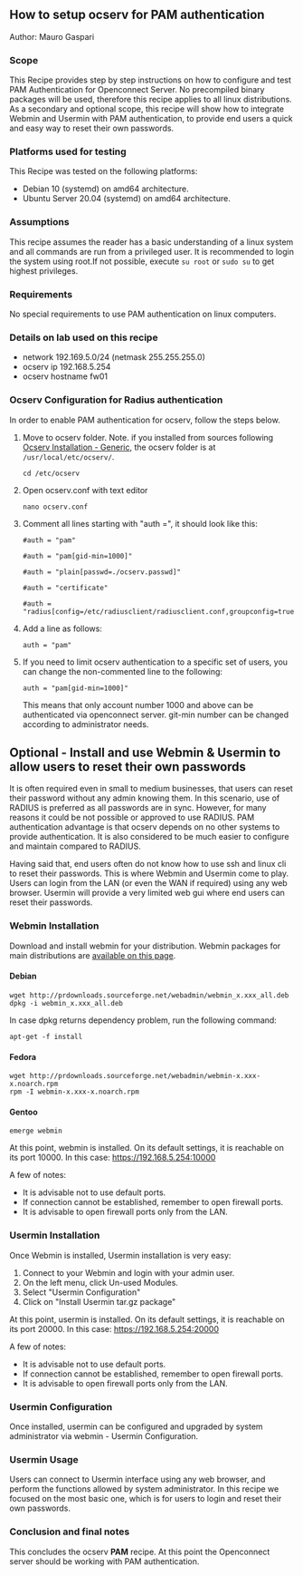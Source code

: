## How to setup ocserv for PAM authentication

Author: Mauro Gaspari  


### Scope

This Recipe provides step by step instructions on how to configure and 
test PAM Authentication for Openconnect Server. No precompiled binary 
packages will be used, therefore this recipe applies to all linux 
distributions. As a secondary and optional scope, this recipe will show
how to integrate Webmin and Usermin with PAM authentication, to provide
end users a quick and easy way to reset their own passwords.

### Platforms used for testing

This Recipe was tested on the following platforms: 
  
 * Debian 10 (systemd) on amd64 architecture.  
 * Ubuntu Server 20.04 (systemd) on amd64 architecture.  

### Assumptions

This recipe assumes the reader has a basic understanding of a linux
system and all commands are run from a privileged user. It is recommended
to login the system using root.If not possible, execute ```su root``` or
```sudo su``` to get highest privileges.

### Requirements

No special requirements to use PAM authentication on linux computers.


### Details on lab used on this recipe
 
 * network 192.169.5.0/24 (netmask 255.255.255.0)
 * ocserv ip 192.168.5.254
 * ocserv hostname fw01


### Ocserv Configuration for Radius authentication

In order to enable PAM authentication for ocserv, follow the steps below.  

1. Move to ocserv folder. Note. if you installed from sources following
	[Ocserv Installation - Generic](ocserv-installation-generic.md),
	the ocserv folder is at ```/usr/local/etc/ocserv/```.

	```
	cd /etc/ocserv
	```
2. Open ocserv.conf with text editor  
	```  
	nano ocserv.conf
	```
3. Comment all lines starting with "auth =", it should look like this:  
	```
	#auth = "pam"

	#auth = "pam[gid-min=1000]"  

	#auth = "plain[passwd=./ocserv.passwd]"  

	#auth = "certificate"  

	#auth = "radius[config=/etc/radiusclient/radiusclient.conf,groupconfig=true]"  
	```
4. Add a line as follows:  

	```
	auth = "pam"
	```
5. If you need to limit ocserv authentication to a specific set of users,
	you can change the non-commented line to the following:
	```  
	auth = "pam[gid-min=1000]"
	```
	This means that only account number 1000 and above can be authenticated
	via openconnect server. git-min number can be changed according to
	administrator needs.

## Optional - Install and use Webmin & Usermin to allow users to reset their own passwords

It is often required even in small to medium businesses, that users can
reset their password without any admin knowing them. In this scenario,
use of RADIUS is preferred as all passwords are in sync. However, for
many reasons it could be not possible or approved to use RADIUS. PAM
authentication advantage is that ocserv depends on no other systems to
provide authentication. It is also considered to be much easier to
configure and maintain compared to RADIUS.

Having said that, end users often do not know how to use ssh and linux
cli to reset their passwords. This is where Webmin and Usermin come to 
play. Users can  login from the LAN (or even the WAN if required) using
any web browser. Usermin will provide a very limited web gui where end
users can reset their passwords.

### Webmin Installation

Download and install webmin for your distribution. Webmin packages for
main distributions are [available on this page](http://www.webmin.com/download.html).

#### Debian

```
wget http://prdownloads.sourceforge.net/webadmin/webmin_x.xxx_all.deb
dpkg -i webmin_x.xxx_all.deb
```
In case dpkg returns dependency problem, run the following command:
```
apt-get -f install
```

#### Fedora

```
wget http://prdownloads.sourceforge.net/webadmin/webmin-x.xxx-x.noarch.rpm
rpm -I webmin-x.xxx-x.noarch.rpm
```

#### Gentoo

```
emerge webmin
```

At this point, webmin is installed. On its default settings, it is
reachable on its port 10000. In this case: https://192.168.5.254:10000  

A few of notes:  
- It is advisable not to use default ports.  
- If connection cannot be established, remember to open firewall ports.  
- It is advisable to open firewall ports only from the LAN.  

### Usermin Installation

Once Webmin is installed, Usermin installation is very easy:

1. Connect to your Webmin and login with your admin user.
2. On the left menu, click Un-used Modules.
3. Select "Usermin Configuration"
4. Click on "Install Usermin tar.gz package"

At this point, usermin is installed. On its default settings, it is
reachable on its port 20000. In this case: https://192.168.5.254:20000

A few of notes:  
- It is advisable not to use default ports.  
- If connection cannot be established, remember to open firewall ports.  
- It is advisable to open firewall ports only from the LAN.  

### Usermin Configuration

Once installed, usermin can be configured and upgraded by system
administrator via webmin - Usermin Configuration. 

### Usermin Usage

Users can connect to Usermin interface using any web browser, and perform
the functions allowed by system administrator. In this recipe we focused
on the most basic one, which is for users to login and reset their own
passwords.


### Conclusion and final notes

This concludes the ocserv **PAM** recipe. At this point
the Openconnect server should be working with PAM authentication.


